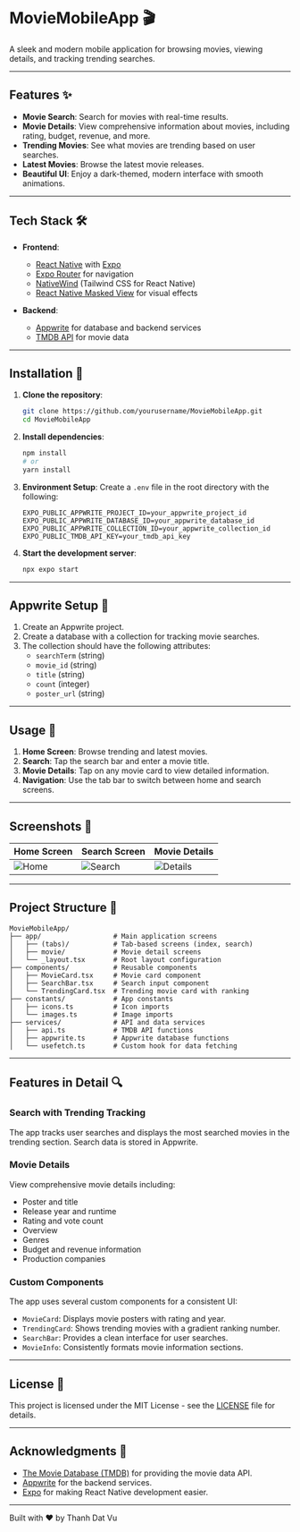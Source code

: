 # MovieMobileApp 🎬

A sleek and modern mobile application for browsing movies, viewing details, and tracking trending searches.

---

## Features ✨

- **Movie Search**: Search for movies with real-time results.
- **Movie Details**: View comprehensive information about movies, including rating, budget, revenue, and more.
- **Trending Movies**: See what movies are trending based on user searches.
- **Latest Movies**: Browse the latest movie releases.
- **Beautiful UI**: Enjoy a dark-themed, modern interface with smooth animations.

---

## Tech Stack 🛠️

- **Frontend**:
  - [React Native](https://reactnative.dev/) with [Expo](https://expo.dev/)
  - [Expo Router](https://docs.expo.dev/router/introduction/) for navigation
  - [NativeWind](https://www.nativewind.dev/) (Tailwind CSS for React Native)
  - [React Native Masked View](https://github.com/react-native-masked-view/masked-view) for visual effects

- **Backend**:
  - [Appwrite](https://appwrite.io/) for database and backend services
  - [TMDB API](https://www.themoviedb.org/documentation/api) for movie data

---

## Installation 📲

1. **Clone the repository**:
   ```bash
   git clone https://github.com/yourusername/MovieMobileApp.git
   cd MovieMobileApp
   ```

2. **Install dependencies**:
   ```bash
   npm install
   # or
   yarn install
   ```

3. **Environment Setup**:
   Create a `.env` file in the root directory with the following:
   ```
   EXPO_PUBLIC_APPWRITE_PROJECT_ID=your_appwrite_project_id
   EXPO_PUBLIC_APPWRITE_DATABASE_ID=your_appwrite_database_id
   EXPO_PUBLIC_APPWRITE_COLLECTION_ID=your_appwrite_collection_id
   EXPO_PUBLIC_TMDB_API_KEY=your_tmdb_api_key
   ```

4. **Start the development server**:
   ```bash
   npx expo start
   ```

---

## Appwrite Setup 🔧

1. Create an Appwrite project.
2. Create a database with a collection for tracking movie searches.
3. The collection should have the following attributes:
   - `searchTerm` (string)
   - `movie_id` (string)
   - `title` (string)
   - `count` (integer)
   - `poster_url` (string)

---

## Usage 📱

1. **Home Screen**: Browse trending and latest movies.
2. **Search**: Tap the search bar and enter a movie title.
3. **Movie Details**: Tap on any movie card to view detailed information.
4. **Navigation**: Use the tab bar to switch between home and search screens.

---

## Screenshots 📸

| Home Screen | Search Screen | Movie Details |
|-------------|---------------|---------------|
| ![Home](https://example.com/home-placeholder.png) | ![Search](https://example.com/search-placeholder.png) | ![Details](https://example.com/details-placeholder.png) |

---

## Project Structure 📁

```
MovieMobileApp/
├── app/                  # Main application screens
│   ├── (tabs)/           # Tab-based screens (index, search)
│   ├── movie/            # Movie detail screens
│   └── _layout.tsx       # Root layout configuration
├── components/           # Reusable components
│   ├── MovieCard.tsx     # Movie card component
│   ├── SearchBar.tsx     # Search input component
│   └── TrendingCard.tsx  # Trending movie card with ranking
├── constants/            # App constants
│   ├── icons.ts          # Icon imports
│   └── images.ts         # Image imports
├── services/             # API and data services
│   ├── api.ts            # TMDB API functions
│   ├── appwrite.ts       # Appwrite database functions
│   └── usefetch.ts       # Custom hook for data fetching
```

---

## Features in Detail 🔍

### Search with Trending Tracking
The app tracks user searches and displays the most searched movies in the trending section. Search data is stored in Appwrite.

### Movie Details
View comprehensive movie details including:
- Poster and title
- Release year and runtime
- Rating and vote count
- Overview
- Genres
- Budget and revenue information
- Production companies

### Custom Components
The app uses several custom components for a consistent UI:
- `MovieCard`: Displays movie posters with rating and year.
- `TrendingCard`: Shows trending movies with a gradient ranking number.
- `SearchBar`: Provides a clean interface for user searches.
- `MovieInfo`: Consistently formats movie information sections.

---

## License 📄

This project is licensed under the MIT License - see the [LICENSE](LICENSE) file for details.

---

## Acknowledgments 🙏

- [The Movie Database (TMDB)](https://www.themoviedb.org/) for providing the movie data API.
- [Appwrite](https://appwrite.io/) for the backend services.
- [Expo](https://expo.dev/) for making React Native development easier.

---

Built with ❤️ by Thanh Dat Vu